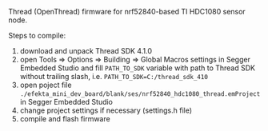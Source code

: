 Thread (OpenThread) firmware for nrf52840-based TI HDC1080 sensor node.

Steps to compile:

1) download and unpack Thread SDK 4.1.0
2) open Tools => Options => Building => Global Macros settings in Segger Embedded Studio and fill `PATH_TO_SDK` variable with path to Thread SDK without trailing slash, i.e. `PATH_TO_SDK=C:/thread_sdk_410`
3) open poject file `./efekta_mini_dev_board/blank/ses/nrf52840_hdc1080_thread.emProject` in Segger Embedded Studio
4) сhange project settings if necessary (settings.h file)
5) compile and flash firmware
